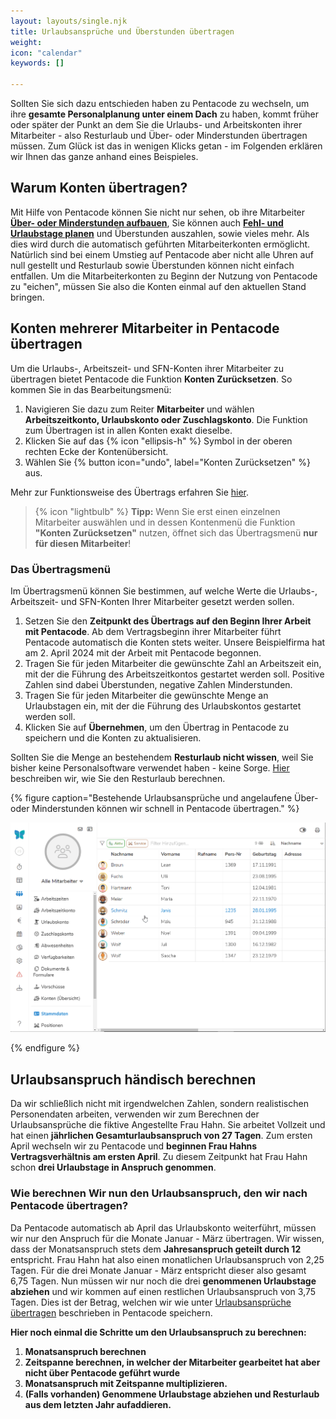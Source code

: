 ```yaml
---
layout: layouts/single.njk
title: Urlaubsansprüche und Überstunden übertragen
weight: 
icon: "calendar"
keywords: []

---
```


Sollten Sie sich dazu entschieden haben zu Pentacode zu wechseln, um ihre **gesamte Personalplanung unter einem Dach** zu haben, kommt früher oder später der Punkt an
dem Sie die Urlaubs- und Arbeitskonten ihrer Mitarbeiter - also Resturlaub und
Über- oder Minderstunden übertragen müssen. Zum Glück ist
das in wenigen Klicks getan - im Folgenden erklären wir Ihnen das ganze anhand
eines Beispieles.

## Warum Konten übertragen?

Mit Hilfe von Pentacode können Sie nicht nur sehen, ob ihre Mitarbeiter
 [**Über- oder Minderstunden aufbauen**](/hilfe/handbuch/mitarbeiter/konten/#stundenkonto),
Sie können auch [**Fehl- und Urlaubstage
planen**](/hilfe/handbuch/mitarbeiter/abwesenheiten) und Überstunden auszahlen,
sowie vieles mehr. Als dies wird durch die automatisch geführten
Mitarbeiterkonten ermöglicht. Natürlich sind bei einem Umstieg auf Pentacode
aber nicht alle Uhren auf null gestellt und Resturlaub sowie Überstunden können
nicht einfach entfallen. Um die Mitarbeiterkonten zu Beginn der Nutzung
von Pentacode zu "eichen", müssen Sie also die Konten einmal auf den aktuellen Stand
bringen. 

## Konten mehrerer Mitarbeiter in Pentacode übertragen

Um die Urlaubs-, Arbeitszeit- und SFN-Konten ihrer Mitarbeiter zu übertragen bietet Pentacode die Funktion **Konten Zurücksetzen**. So kommen Sie in das Bearbeitungsmenü:

1. Navigieren Sie dazu zum Reiter **Mitarbeiter** und wählen **Arbeitszeitkonto, Urlaubskonto oder Zuschlagskonto**. Die Funktion zum Übertragen ist in allen Konten exakt dieselbe. 
2. Klicken Sie auf das {% icon "ellipsis-h" %} Symbol in der oberen rechten Ecke der Kontenübersicht.
3. Wählen Sie {% button icon="undo", label="Konten Zurücksetzen" %} aus.

Mehr zur Funktionsweise des Übertrags erfahren Sie [hier](/hilfe/handbuch/mitarbeiter/arbeitszeitkonto/#übertrag-bearbeiten--konten-zurücksetzen).

> {% icon "lightbulb" %} **Tipp:** Wenn Sie erst einen einzelnen Mitarbeiter auswählen und in dessen Kontenmenü die Funktion **"Konten Zurücksetzen"** nutzen, öffnet sich das Übertragsmenü **nur für diesen Mitarbeiter**!

### Das Übertragsmenü

Im Übertragsmenü können Sie bestimmen, auf welche Werte die Urlaubs-, Arbeitszeit- und SFN-Konten Ihrer Mitarbeiter gesetzt werden sollen. 

1. Setzen Sie den **Zeitpunkt des Übertrags auf den Beginn Ihrer Arbeit mit Pentacode**. Ab dem Vertragsbeginn ihrer Mitarbeiter führt Pentacode automatisch die Konten stets weiter. Unsere Beispielfirma hat am 2. April 2024 mit der Arbeit mit Pentacode begonnen. 
2. Tragen Sie für jeden Mitarbeiter die gewünschte Zahl an Arbeitszeit ein, mit der die Führung des Arbeitszeitkontos gestartet werden soll. Positive Zahlen sind dabei Überstunden, negative Zahlen Minderstunden.
3. Tragen Sie für jeden Mitarbeiter die gewünschte Menge an Urlaubstagen ein, mit der die Führung des Urlaubskontos gestartet werden soll. 
4. Klicken Sie auf **Übernehmen**, um den Übertrag in Pentacode zu speichern und die Konten zu aktualisieren.

Sollten Sie die Menge an bestehendem **Resturlaub nicht wissen**, weil Sie
bisher keine Personalsoftware verwendet haben - keine Sorge.
[Hier](#übertrag-händisch-berechnen) beschreiben wir, wie Sie den Resturlaub
berechnen.

{% figure caption="Bestehende Urlaubsansprüche und angelaufene Über- oder Minderstunden können wir schnell in Pentacode übertragen." %}

<img src="uebertrag.gif"/>

{% endfigure %}


## Urlaubsanspruch händisch berechnen

Da wir schließlich nicht mit irgendwelchen Zahlen, sondern realistischen
Personendaten arbeiten, verwenden wir zum Berechnen der Urlaubsansprüche die
fiktive Angestellte Frau Hahn.
Sie arbeitet Vollzeit und hat einen  **jährlichen Gesamturlaubsanspruch von 27 Tagen**.
Zum ersten April wechseln wir zu Pentacode und **beginnen Frau Hahns
Vertragsverhältnis am ersten April**. Zu diesem Zeitpunkt hat Frau Hahn schon
**drei Urlaubstage in Anspruch genommen**.

### Wie berechnen Wir nun den Urlaubsanspruch, den wir nach Pentacode übertragen?

Da Pentacode automatisch ab April das Urlaubskonto weiterführt, müssen wir nur
den Anspruch für die Monate Januar - März übertragen. Wir wissen, dass der
Monatsanspruch stets dem **Jahresanspruch geteilt durch 12** entspricht. Frau
Hahn hat also einen monatlichen Urlaubsanspruch von 2,25 Tagen. Für die drei
Monate Januar - März entspricht dieser also gesamt 6,75 Tagen. Nun müssen wir
nur noch die drei **genommenen Urlaubstage abziehen** und wir kommen auf einen
restlichen Urlaubsanspruch von 3,75 Tagen. Dies ist der Betrag, welchen wir wie
unter [Urlaubsansprüche übertragen](#urlaubsansprüche-übertragen) beschrieben in
Pentacode speichern.

**Hier noch einmal die Schritte um den Urlaubsanspruch zu berechnen:**
1. **Monatsanspruch berechnen**
2. **Zeitspanne berechnen, in welcher der Mitarbeiter gearbeitet hat aber nicht über Pentacode geführt wurde**
3. **Monatsanspruch mit Zeitspanne multiplizieren.**
4. **(Falls vorhanden) Genommene Urlaubstage abziehen und Resturlaub aus dem letzten Jahr aufaddieren.**
